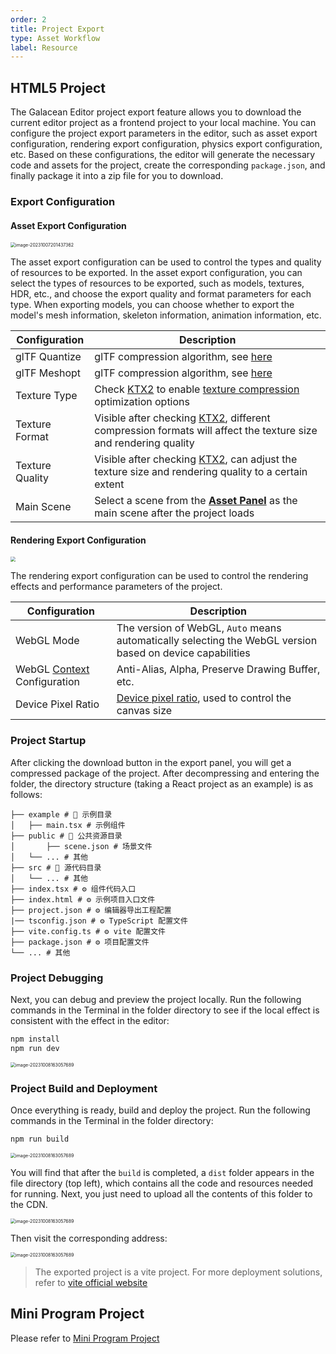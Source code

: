 ```yaml
---
order: 2
title: Project Export
type: Asset Workflow
label: Resource
---
```


## HTML5 Project

The Galacean Editor project export feature allows you to download the current editor project as a frontend project to your local machine. You can configure the project export parameters in the editor, such as asset export configuration, rendering export configuration, physics export configuration, etc. Based on these configurations, the editor will generate the necessary code and assets for the project, create the corresponding `package.json`, and finally package it into a zip file for you to download.

### Export Configuration

#### Asset Export Configuration

<img src="https://mdn.alipayobjects.com/huamei_yo47yq/afts/img/A*h5VhR56vjZcAAAAAAAAAAAAADhuCAQ/original" alt="image-20231007201437362" style="zoom:50%;" />

The asset export configuration can be used to control the types and quality of resources to be exported. In the asset export configuration, you can select the types of resources to be exported, such as models, textures, HDR, etc., and choose the export quality and format parameters for each type. When exporting models, you can choose whether to export the model's mesh information, skeleton information, animation information, etc.

| Configuration   | Description                                                                                                                              |
| --------------- | ---------------------------------------------------------------------------------------------------------------------------------------- |
| glTF Quantize   | glTF compression algorithm, see [here](https://github.com/KhronosGroup/glTF/blob/main/extensions/2.0/Khronos/KHR_mesh_quantization/README.md)  |
| glTF Meshopt    | glTF compression algorithm, see [here](https://github.com/KhronosGroup/glTF/blob/main/extensions/2.0/Vendor/EXT_meshopt_compression/README.md) |
| Texture Type    | Check [KTX2](https://www.khronos.org/ktx/) to enable [texture compression](/en/docs/graphics/texture/compression/) optimization options     |
| Texture Format  | Visible after checking [KTX2](https://www.khronos.org/ktx/), different compression formats will affect the texture size and rendering quality |
| Texture Quality | Visible after checking [KTX2](https://www.khronos.org/ktx/), can adjust the texture size and rendering quality to a certain extent          |
| Main Scene      | Select a scene from the **[Asset Panel](/en/docs/assets/interface)** as the main scene after the project loads                             |

#### Rendering Export Configuration

<img src="https://mdn.alipayobjects.com/huamei_yo47yq/afts/img/A*WZHzRYIpUzQAAAAAAAAAAAAADhuCAQ/original" style="zoom:50%;" />

The rendering export configuration can be used to control the rendering effects and performance parameters of the project.

| Configuration                                                                                              | Description                                                   |
| ---------------------------------------------------------------------------------------------------------- | ------------------------------------------------------------- |
| WebGL Mode                                                                                                 | The version of WebGL, `Auto` means automatically selecting the WebGL version based on device capabilities |
| WebGL [Context](https://developer.mozilla.org/en-US/docs/Web/API/HTMLCanvasElement/getContext) Configuration | Anti-Alias, Alpha, Preserve Drawing Buffer, etc.              |
| Device Pixel Ratio                                                                                         | [Device pixel ratio](/en/docs/core/canvas), used to control the canvas size |

### Project Startup

After clicking the download button in the export panel, you will get a compressed package of the project. After decompressing and entering the folder, the directory structure (taking a React project as an example) is as follows:

```shell
├── example # 📁 示例目录
│   ├── main.tsx # 示例组件
├── public # 📁 公共资源目录
│		├── scene.json # 场景文件
│   └── ... # 其他
├── src # 📁 源代码目录
│   └── ... # 其他
├── index.tsx # ⚙️ 组件代码入口
├── index.html # ⚙️ 示例项目入口文件
├── project.json # ⚙️ 编辑器导出工程配置
|── tsconfig.json # ⚙️ TypeScript 配置文件
├── vite.config.ts # ⚙️ vite 配置文件
├── package.json # ⚙️ 项目配置文件
└── ... # 其他
```

### Project Debugging

Next, you can debug and preview the project locally. Run the following commands in the Terminal in the folder directory to see if the local effect is consistent with the effect in the editor:

```bash
npm install
npm run dev
```

<img src="https://mdn.alipayobjects.com/huamei_yo47yq/afts/img/A*jTKVR4LYseUAAAAAAAAAAAAADhuCAQ/original" alt="image-20231008163057689" style="zoom:50%;" />

### Project Build and Deployment

Once everything is ready, build and deploy the project. Run the following commands in the Terminal in the folder directory:

```bash
npm run build
```

<img src="https://mdn.alipayobjects.com/huamei_yo47yq/afts/img/A*PXRURowEHRQAAAAAAAAAAAAADhuCAQ/original" alt="image-20231008163057689" style="zoom:50%;" />

You will find that after the `build` is completed, a `dist` folder appears in the file directory (top left), which contains all the code and resources needed for running. Next, you just need to upload all the contents of this folder to the CDN.

<img src="https://mdn.alipayobjects.com/huamei_yo47yq/afts/img/A*R9MEQahvjkUAAAAAAAAAAAAADhuCAQ/original" alt="image-20231008163057689" style="zoom:50%;" />

Then visit the corresponding address:

<img src="https://mdn.alipayobjects.com/huamei_yo47yq/afts/img/A*Z4X6TKcFDaIAAAAAAAAAAAAADhuCAQ/original" alt="image-20231008163057689" style="zoom:50%;" />

> The exported project is a vite project. For more deployment solutions, refer to [vite official website](https://vitejs.dev/guide/)

## Mini Program Project

Please refer to [Mini Program Project](/en/docs/miniProgram/miniProgame/)
